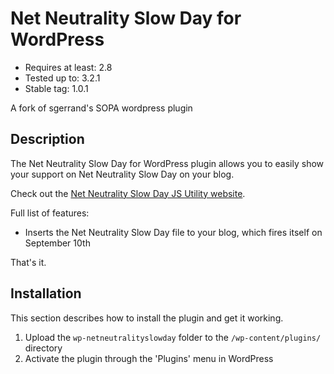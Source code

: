 # Net Neutrality Slow Day for WordPress #

* Requires at least: 2.8
* Tested up to: 3.2.1
* Stable tag: 1.0.1

A fork of sgerrand's SOPA wordpress plugin

## Description ##

The Net Neutrality Slow Day for WordPress plugin allows you to easily show your support on Net Neutrality Slow Day on your blog.

Check out the [Net Neutrality Slow Day JS Utility website](http://netneutralityslowday.com).

Full list of features:

* Inserts the Net Neutrality Slow Day file to your blog, which fires itself on September 10th

That's it.

## Installation ##

This section describes how to install the plugin and get it working.

1. Upload the `wp-netneutralityslowday` folder to the `/wp-content/plugins/` directory
1. Activate the plugin through the 'Plugins' menu in WordPress

